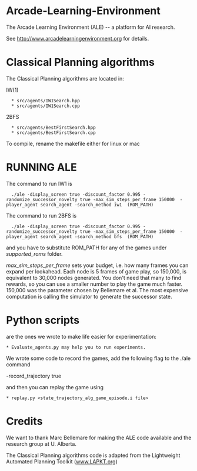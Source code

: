 Arcade-Learning-Environment
===========================

The Arcade Learning Environment (ALE) -- a platform for AI research.

See http://www.arcadelearningenvironment.org for details.

Classical Planning algorithms
=============================

The Classical Planning algorithms are located in: 

  IW(1)
  
      * src/agents/IW1Search.hpp
      * src/agents/IW1Search.cpp

  2BFS

      * src/agents/BestFirstSearch.hpp
      * src/agents/BestFirstSearch.cpp

To compile, rename the makefile either for linux or mac

RUNNING ALE
===========

The command to run IW1 is 

      ./ale -display_screen true -discount_factor 0.995 -randomize_successor_novelty true -max_sim_steps_per_frame 150000  -player_agent search_agent -search_method iw1  (ROM_PATH)

The command to run 2BFS is 

      ./ale -display_screen true -discount_factor 0.995 -randomize_successor_novelty true -max_sim_steps_per_frame 150000  -player_agent search_agent -search_method bfs  (ROM_PATH)

and you have to substitute ROM_PATH for any of the games under *supported_roms* folder.

*max_sim_steps_per_frame* sets your budget, i.e. how many frames you can expand per lookahead. Each node is 5 frames of game play, so 150,000, is equivalent to 30,000 nodes generated. You don't need that many to find rewards, so you can use a smaller number to play the game much faster. 150,000 was the parameter chosen by Bellemare et al. The most expensive computation is calling the simulator to generate the successor state.

Python scripts
==============

are the ones we wrote to make life easier for experimentation:

    * Evaluate_agents.py may help you to run experiments.

We wrote some code to record the games, add the following flag to the ./ale command 

   -record_trajectory true

and then you can replay the game using

    * replay.py <state_trajectory_alg_game_episode.i file>
    
Credits
=======

We want to thank Marc Bellemare for making the ALE code available and the research group at U. Alberta.

The Classical Planning algorithms code is adapted from the Lightweight Automated Planning Toolkit (www.LAPKT.org)

